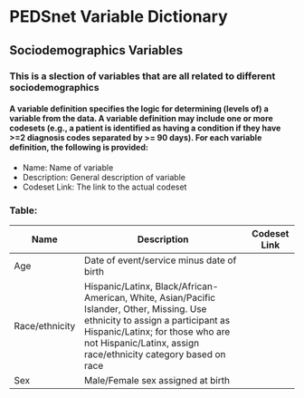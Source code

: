 # PEDSnet Variable Dictionary

## Sociodemographics Variables

### This is a slection of variables that are all related to different sociodemographics

#### A variable definition specifies the logic for determining (levels of) a variable from the data. A variable definition may include one or more codesets (e.g., a patient is identified as having a condition if they have >=2 diagnosis codes separated by >= 90 days). For each variable definition, the following is provided:
* Name: Name of variable
* Description: General description of variable
* Codeset Link: The link to the actual codeset

### Table:

| Name | Description | Codeset Link |
|------|-------------|--------------|
| Age  | Date of event/service minus date of birth ||
| Race/ethnicity | Hispanic/Latinx, Black/African-American, White, Asian/Pacific Islander, Other, Missing. Use ethnicity to assign a participant as Hispanic/Latinx; for those who are not Hispanic/Latinx, assign race/ethnicity category based on race ||
| Sex  | Male/Female sex assigned at birth ||
